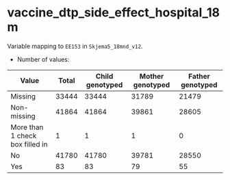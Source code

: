 # vaccine_dtp_side_effect_hospital_18m
Variable mapping to `EE153` in `Skjema5_18mnd_v12`.
- Number of values:

| Value | Total | Child genotyped | Mother genotyped | Father genotyped |
| ----- | ----- | --------------- | ---------------- | ---------------- |
| Missing | 33444 | 33444 | 31789 | 21479 |
| Non-missing | 41864 | 41864 | 39861 | 28605 |
| More than 1 check box filled in | 1 | 1 | 1 |0 |
| No | 41780 | 41780 | 39781 |28550 |
| Yes | 83 | 83 | 79 |55 |



